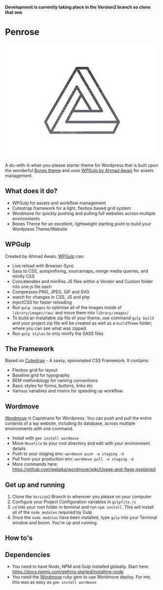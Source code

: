 **Development is currently taking place in the Version2 branch so clone that one**

# Penrose

![Penrose theme logo](https://raw.githubusercontent.com/mckeever02/penrose/master/screenshot.png)


A do-with-it-what-you-please starter theme for Wordpress that is built upon the wonderful [Bones theme](https://github.com/eddiemachado/bones) and uses [WPGulp by Ahmad Awais](https://github.com/ahmadawais/WPGulp) for assets management.  


## What does it do?

 - WPGulp for assets and workflow management
 - Cutestrap framework for a light, flexbox based grid system
 - Wordmove for quickly pushing and pulling full websites across multiple environments
 - Bones Theme for an excellent, lightweight starting point to build your Wordpress Theme/Website


## WPGulp

Created by Ahmad Awais. [WPGulp](https://github.com/ahmadawais/WPGulp) can:

- Live reload with Browser-Sync
- Sass to CSS, autoprefixing, sourcemaps, merge media queries, and minify CSS
- Concatenates and minifies JS files within a Vendor and Custom folder into one js file each
- Compresses PNG, JPEG, GIF and SVG
- watch for changes in CSS, JS and php
- InjectCSS for faster reloading
- Run `gulp images` to optimise all of the images inside of `library/images/raw/` and move them into `library/images/`
- To build an installable zip file of your theme, use command `gulp build` and your project.zip file will be created as well as a `buildTheme` folder, where you can see what was zipped.
- Run `gulp styles` to only minify the SASS files

## The Framework

Based on [Cutestrap](https://www.cutestrap.com/) - A sassy, opinionated CSS Framework. It contains:

- Flexbox grid for layout
- Baseline grid for typography
- BEM methodology for naming conventions
- Basic styles for forms, buttons, links etc
- Various variables and mixins for speeding up workflow.

## Wordmove

[Wordmove](http://welaika.github.io/wordmove/) is Capistrano for Wordpress. You can push and pull the entire contents of a wp website, including its database, across multiple environments with one command.

- Install with `gem install wordmove`
- Move `Movefile` to your root directory and edit with your environment details
- Push to your staging env: `wordmove push -e staging -d`
- Pull from your production env: `wordmove pull -e staging -d`
- More commands here: https://github.com/welaika/wordmove/wiki/Usage-and-flags-explained

## Get up and running

 1. Clone the `Version2` Branch to wherever you please on your computer.
 2. Configure your Project Configuration variables in `gulpfile.js`
 3. `cd` into your root folder in terminal and run `npm install`. This will install all of the `node_modules` required by Gulp
 4. Once the `node_modules` have been installed, type `gulp` into your Terminal window and boom. You're up and running.

## How to's




## Dependencies

 - You need to have Node, NPM and Gulp installed globally. Start here: https://docs.npmjs.com/getting-started/installing-node
 - You need the [Wordmove](http://welaika.github.io/wordmove/) ruby gem to use Wordmove deploy. For me, this was as easy as `gem install wordmove`

